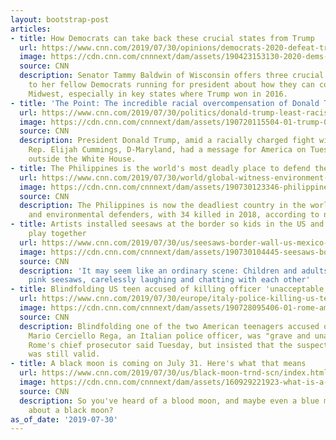 ```yaml
---
layout: bootstrap-post
articles:
- title: How Democrats can take back these crucial states from Trump
  url: https://www.cnn.com/2019/07/30/opinions/democrats-2020-defeat-trump-in-midwest-baldwin/index.html
  image: https://cdn.cnn.com/cnnnext/dam/assets/190423153130-2020-dems-town-hall-split-super-tease.jpg
  source: CNN
  description: Senator Tammy Baldwin of Wisconsin offers three crucial pieces of advice
    to her fellow Democrats running for president about how they can compete in the
    Midwest, especially in key states where Trump won in 2016.
- title: 'The Point: The incredible racial overcompensation of Donald Trump'
  url: https://www.cnn.com/2019/07/30/politics/donald-trump-least-racist-person/index.html
  image: https://cdn.cnn.com/cnnnext/dam/assets/190720115504-01-trump-0720-super-tease.jpg
  source: CNN
  description: President Donald Trump, amid a racially charged fight with African-American
    Rep. Elijah Cummings, D-Maryland, had a message for America on Tuesday morning
    outside the White House.
- title: The Philippines is the world's most deadly place to defend the environment
  url: https://www.cnn.com/2019/07/30/world/global-witness-environment-scli-intl/index.html
  image: https://cdn.cnn.com/cnnnext/dam/assets/190730123346-philippines-human-rights-protest-file-restricted-super-tease.jpg
  source: CNN
  description: The Philippines is now the deadliest country in the world for land
    and environmental defenders, with 34 killed in 2018, according to new research.
- title: Artists installed seesaws at the border so kids in the US and Mexico could
    play together
  url: https://www.cnn.com/2019/07/30/us/seesaws-border-wall-us-mexico-trnd/index.html
  image: https://cdn.cnn.com/cnnnext/dam/assets/190730104445-seesaws-border-wall-us-mexico-trnd-02-super-tease.jpg
  source: CNN
  description: 'It may seem like an ordinary scene: Children and adults playing on
    pink seesaws, carelessly laughing and chatting with each other'
- title: Blindfolding US teen accused of killing officer 'unacceptable,' says prosecutor
  url: https://www.cnn.com/2019/07/30/europe/italy-police-killing-us-teens-intl/index.html
  image: https://cdn.cnn.com/cnnnext/dam/assets/190728095406-01-rome-american-arrested-blindfolded-super-tease.jpg
  source: CNN
  description: Blindfolding one of the two American teenagers accused of murdering
    Mario Cerciello Rega, an Italian police officer, was "grave and unacceptable,"
    Rome's chief prosecutor said Tuesday, but insisted that the suspect's interrogation
    was still valid.
- title: A black moon is coming on July 31. Here's what that means
  url: https://www.cnn.com/2019/07/30/us/black-moon-trnd-scn/index.html
  image: https://cdn.cnn.com/cnnnext/dam/assets/160929221923-what-is-a-black-moon-orig-jpm-00000000-super-tease.jpg
  source: CNN
  description: So you've heard of a blood moon, and maybe even a blue moon, but what
    about a black moon?
as_of_date: '2019-07-30'
---
```


